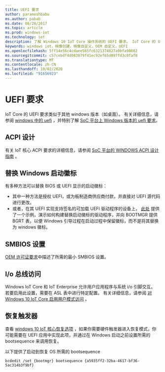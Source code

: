 ```yaml
---
title: UEFI 要求
author: parameshbabu
ms.author: pabab
ms.date: 08/28/2017
ms.topic: article
ms.prod: windows-iot
ms.technology: iot
description: 了解 Windows 10 IoT Core 操作系统的 UEFI 要求。 IoT Core 的 UEFI 要求类似于其他 Windows 版本，如 Windows 10 桌面版。
keywords: windows iot，映像创建，映像自定义，OEM 自定义，UEFI
ms.openlocfilehash: 5ff14e56c4cdaee565fc6321374827a9bfa98602
ms.sourcegitcommit: c57cebdf4d083079f41ec92ef65d897fd3c0faf8
ms.translationtype: MT
ms.contentlocale: zh-CN
ms.lasthandoff: 10/02/2020
ms.locfileid: "91656923"
---
```

# <a name="uefi-requirements"></a>UEFI 要求

IoT Core 的 UEFI 要求类似于其他 windows 版本（如桌面）。 有关详细信息，请参阅 [windows 中的 uefi](https://docs.microsoft.com/windows-hardware/drivers/bringup/uefi-in-windows) ，并特别了解 [SoC 平台上 Windows 版本的 uefi 要求](https://docs.microsoft.com/windows-hardware/drivers/bringup/uefi-requirements-that-apply-to-all-windows-platforms)。 

## <a name="acpi-design"></a>ACPI 设计

有关 IoT 核心 ACPI 要求的详细信息，请参阅 [SoC 平台的 WINDOWS ACPI 设计指南](https://docs.microsoft.com/windows-hardware/drivers/bringup/windows-acpi-design-guide-for-soc-platforms) 。

## <a name="replacing-windows-boot-logo"></a>替换 Windows 启动徽标

有多种方法可以替换 BIOS 或 UEFI 显示的启动徽标：

* 其中一种方法是授权 UEFI，或为板制造商供应商付款，并直接对 UEFI 源代码进行更改。
* 或者，在其 UEFI 实现支持签名的可加载 UEFI 驱动程序的设备上， [此处](https://github.com/Microsoft/MS_UEFI/tree/share/MsIoTSamples) 提供了一个示例，演示如何构建替换启动徽标的驱动程序，并向 BOOTMGR 提供 BGRT 表，以便 Windows 引导过程在启动过程中保留徽标，而不是将其替换为 windows 徽标。

## <a name="smbios-settings"></a>SMBIOS 设置

[OEM 许可证要求](OEMLicenseRequirements.md)中描述了所需的最小 SMBIOS 设置。

## <a name="io-bus-access"></a>I/o 总线访问

Windows IoT Core 和 IoT Enterprise 允许用户应用程序与系统 i/o 引脚交互。 若要启用此设置，需要在 ASL 表中进行特定配置。 有关详细信息，请参阅 [对 Windows 10 IoT Core 启用用户模式访问](https://docs.microsoft.com/windows/uwp/devices-sensors/enable-usermode-access) 。

## <a name="recovery-trigger"></a>恢复触发器

查看 [windows 10 IoT 核心恢复选项](Recovery.md) ，如果你需要硬件触发器进入恢复模式，你可能需要在 UEFI 应用中实现此项，并通过在 Windows 启动之前设置所需的 bootsequence 来调用恢复。

以下提供了启动到恢复 OS 所需的 bootsequence

```
bcdedit /set {bootmgr} bootsequence {a5935ff2-32ba-4617-bf36-5ac314b3f9bf}
```
